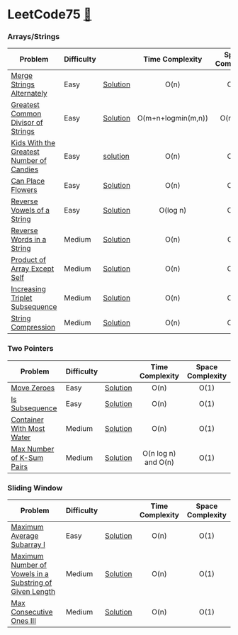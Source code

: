# LeetCode75 [🔗](https://leetcode.com/studyplan/leetcode-75/)

### Arrays/Strings
| Problem | Difficulty |  | Time Complexity | Space Complexity |
| --------| :--------  |---------| :-------------: | :--------------: |
| [Merge Strings Alternately](https://leetcode.com/problems/merge-strings-alternately) | Easy | [Solution](./StringsOrArrays/mergeStrings.cpp) | O(n) | O(1) |
| [Greatest Common Divisor of Strings](https://leetcode.com/problems/merge-strings-alternately) | Easy | [Solution](./StringsOrArrays/GreatestCommonDivisorofStrings.cpp) | O(m+n+logmin(m,n)) | O(m + n) |
| [Kids With the Greatest Number of Candies](https://leetcode.com/problems/kids-with-the-greatest-number-of-candies) | Easy | [solution](./StringsOrArrays/KidsWiththeGreatestNumberofCandies.cpp) | O(n) |  O(1) |
|[Can Place Flowers](https://leetcode.com/problems/can-place-flowers/) | Easy | [Solution](./StringsOrArrays/CanPlaceFlowers.cpp) | O(n) | O(1) |
| [Reverse Vowels of a String](https://leetcode.com/problems/reverse-vowels-of-a-string) | Easy | [Solution](./StringsOrArrays/ReverseVowelsOfAString.cpp) | O(log n) | O(1) |
| [Reverse Words in a String](https://leetcode.com/problems/reverse-words-in-a-string) | Medium | [Solution](./StringsOrArrays/ReverseWordsInAString.cpp) | O(n) | O(n) |
|[Product of Array Except Self](https://leetcode.com/problems/product-of-array-except-self) | Medium | [Solution](./StringsOrArrays/ProductOfArrayExceptSelf.cpp) | O(n) | O(1) |
|[Increasing Triplet Subsequence](https://leetcode.com/problems/increasing-triplet-subsequence) | Medium | [Solution](./StringsOrArrays/IncreasingTripletSubsequence.cpp) | O(n) | O(1) |
|[String Compression](https://leetcode.com/problems/string-compression/) | Medium | [Solution](./StringsOrArrays//StringCompression.cpp) | O(n) | O(1) |

### Two Pointers

| Problem | Difficulty |  | Time Complexity | Space Complexity |
| --------| :--------  |---------| :-------------: | :--------------: |
| [Move Zeroes](https://leetcode.com/problems/move-zeroes) | Easy | [Solution](./TwoPointers/MoveZeroes.cpp) | O(n) | O(1) |
| [Is Subsequence](https://leetcode.com/problems/is-subsequence) | Easy | [Solution](./TwoPointers/./IsSubsequence.cpp) | O(n) | O(1) |
|[Container With Most Water](https://leetcode.com/problems/container-with-most-water)| Medium | [Solution](./TwoPointers/ContainerWithMostWater.cpp) | O(n) | O(1) |
|[Max Number of K-Sum Pairs](https://leetcode.com/problems/max-number-of-k-sum-pairs)| Medium | [Solution](./TwoPointers/MaxNumberOfKSumPairs.cpp) | O(n log n) and O(n) | O(1) |


### Sliding Window

| Problem | Difficulty |  | Time Complexity | Space Complexity |
| --------| :--------  |---------| :-------------: | :--------------: |
|[Maximum Average Subarray I](https://leetcode.com/problems/maximum-average-subarray-i/)| Easy | [Solution](./SlidingWindow/MaximumAverageSubarrayI.cpp) | O(n) | O(1) |
|[Maximum Number of Vowels in a Substring of Given Length](https://leetcode.com/problems/maximum-number-of-vowels-in-a-substring-of-given-length/?envType=study-plan-v2&envId=leetcode-75)| Medium | [Solution](./SlidingWindow/Maximum%20Number%20of%20Vowels%20in%20a%20Substring%20of%20Given%20Length.cpp) | O(n) | O(1) |
|[Max Consecutive Ones III](https://leetcode.com/problems/max-consecutive-ones-iii)| Medium | [Solution](./SlidingWindow/Max%20Consecutive%20Ones%20III.cpp) | O(n) | O(1) |

